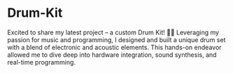 # Drum-Kit
Excited to share my latest project – a custom Drum Kit! 🥁🎶 Leveraging my passion for music and programming, I designed and built a unique drum set with a blend of electronic and acoustic elements. This hands-on endeavor allowed me to dive deep into hardware integration, sound synthesis, and real-time programming.
